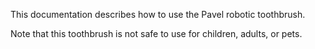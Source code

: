 This documentation describes how to use the Pavel robotic
        toothbrush.

Note that this toothbrush is not safe to use for children,
        adults, or pets.
